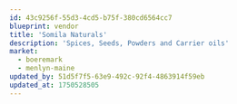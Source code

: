 ```yaml
---
id: 43c9256f-55d3-4cd5-b75f-380cd6564cc7
blueprint: vendor
title: 'Somila Naturals'
description: 'Spices, Seeds, Powders and Carrier oils'
market:
  - boeremark
  - menlyn-maine
updated_by: 51d5f7f5-63e9-492c-92f4-4863914f59eb
updated_at: 1750528505
---
```

